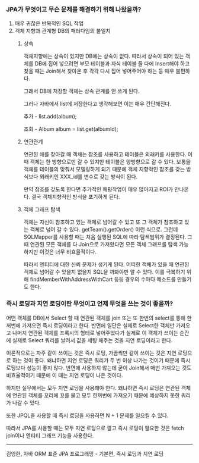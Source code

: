 ### JPA가 무엇이고 무슨 문제를 해결하기 위해 나왔을까?
1. 매우 귀찮은 반복적인 SQL 작업
2. 객체 지향과 관계형 DB의 패러다임의 불일치
    1. 상속
        
        객체지향에는 상속이 있지만 DB에는 상속이 없다. 따라서 상속이 되어 있는 객체를 DB에 집어 넣으려면 부모 테이블과 자식 테이블 둘 다에 Insert해야 하고 찾을 때는 Join해서 찾아온 후 각각 다시 집어 넣어주어야 하는 등 매우 불편하다.
        
        그래서 DB에 저장할 객체는 상속 관계를 안 쓰게 된다.
        
        그러나 자바에서 list에 저장한다고 생각해보면 이는 매우 간단해진다. 
        
        추가 - list.add(album);
        
        조회 - Album album = list.get(albumId);
        
    2. 연관관계
        
        연관된 애를 찾아갈 때 객체는 참조를 사용하고 테이블은 외래키를 사용한다. 이 때 객체는 한 방향으로만 갈 수 있지만 테이블은 양방향으로 갈 수 있다. 보통을 객체를 테이블의 맞춰서 모델링하게 되기 때문에 객체 지향적인 참조를 갖는 방식보다 외래키인 XXX_id를 변수로 갖는 방식이 된다.
        
        만약 참조를 갖도록 한다면 추가적인 매핑작업이 매우 많아지고 ROI가 안나온다. 결국 객체지향적인 방식을 포기하게 된다.
        
    3. 객체 그래프 탐색
        
        객체는 자신이 참조하고 있는 객체로 넘어갈 수 있고 또 그 객체가 참조하고 있는 객체로 넘어 갈 수 있다. getTeam().getOrder() 이런 식으로. 그런데 SQLMapper를 사용할 때는 처음 실행된 SQL에 따라 탐색범위가 결정된다. 그 때 연관된 모든 객체를 다 Join으로 가져왔다면 모든 객체 그래프를 탐색 가능하지만 이것은 너무 비효율적이다. 
        
        따라서 엔티티에 대한 신뢰 문제가 생기게 된다. 어떠한 객체가 있을 때 연관된 객체로 넘어갈 수 있을지 없을지 SQL을 까봐야만 알 수 있다. 이를 극복하기 위해 findMemberWithAddressWithCart 등등 경우의 수마다 메소드를 만들기도 한다.

### 즉시 로딩과 지연 로딩이란 무엇이고 언제 무엇을 쓰는 것이 좋을까?

어떤 객체를 DB에서 Select 할 때 연관된 객체를 join 또는 또 한번의 select를 통해 한꺼번에 가져오면 즉시 로딩이라고 한다. 반면에 일단은 실제로 Select한 객체만 가져오고 나머지 연관된 객체를 프록시의 형태로 넣어주었다가 실제로 이 객체가 쓰이는 순간에 실제로 Select 쿼리를 날려서 값을 세팅 해주는 것을 지연 로딩이라고 한다.

이론적으로는 자주 같이 쓰이는 것은 즉시 로딩, 가끔씩만 같이 쓰이는 것은 지연 로딩으로 하는 것이 좋다. 왜냐하면 지연 로딩은 쿼리가 두 번 이상 나가는 것이기 때문에 즉시 로딩보다 성능이 좋지 않다. 반면에 사용하지 않는데 굳이 Join해서 매번 가져오는 것도 비효율적이기 때문에 이 때는 지연 로딩이 나은 것이다.

하지만 실무에서는 모두 지연 로딩을 사용해야 한다. 왜냐하면 즉시 로딩은 연관된 객체에 연관된 객체를 꼬리에 꼬를 물고 모두 한꺼번에 가져오기 때문에 예상하지 못한 쿼리가 나갈 수 있다.

또한 JPQL을 사용할 때 즉시 로딩을 사용하면 N + 1 문제를 일으킬 수 있다.

따라서 JPA를 사용할 때는 모두 지연 로딩으로 깔고 즉시 로딩이 필요한 것은 fetch join이나 엔티티 그래프 기능을 사용한다.

---

김영한, 자바 ORM 표준 JPA 프로그래밍 - 기본편, 즉시 로딩과 지연 로딩
